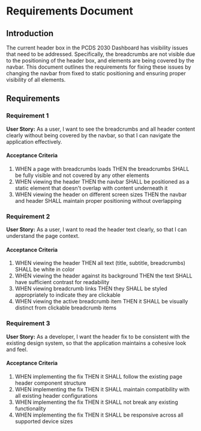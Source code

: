 # Requirements Document

## Introduction

The current header box in the PCDS 2030 Dashboard has visibility issues that need to be addressed. Specifically, the breadcrumbs are not visible due to the positioning of the header box, and elements are being covered by the navbar. This document outlines the requirements for fixing these issues by changing the navbar from fixed to static positioning and ensuring proper visibility of all elements.

## Requirements

### Requirement 1

**User Story:** As a user, I want to see the breadcrumbs and all header content clearly without being covered by the navbar, so that I can navigate the application effectively.

#### Acceptance Criteria

1. WHEN a page with breadcrumbs loads THEN the breadcrumbs SHALL be fully visible and not covered by any other elements
2. WHEN viewing the header THEN the navbar SHALL be positioned as a static element that doesn't overlap with content underneath it
3. WHEN viewing the header on different screen sizes THEN the navbar and header SHALL maintain proper positioning without overlapping

### Requirement 2

**User Story:** As a user, I want to read the header text clearly, so that I can understand the page context.

#### Acceptance Criteria

1. WHEN viewing the header THEN all text (title, subtitle, breadcrumbs) SHALL be white in color
2. WHEN viewing the header against its background THEN the text SHALL have sufficient contrast for readability
3. WHEN viewing breadcrumb links THEN they SHALL be styled appropriately to indicate they are clickable
4. WHEN viewing the active breadcrumb item THEN it SHALL be visually distinct from clickable breadcrumb items

### Requirement 3

**User Story:** As a developer, I want the header fix to be consistent with the existing design system, so that the application maintains a cohesive look and feel.

#### Acceptance Criteria

1. WHEN implementing the fix THEN it SHALL follow the existing page header component structure
2. WHEN implementing the fix THEN it SHALL maintain compatibility with all existing header configurations
3. WHEN implementing the fix THEN it SHALL not break any existing functionality
4. WHEN implementing the fix THEN it SHALL be responsive across all supported device sizes
